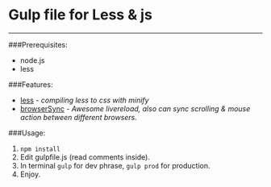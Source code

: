 # Gulp file for Less & js
---

###Prerequisites:
 * node.js 
 * less
 
###Features:
 * [less](http://lesscss.org/) *- compiling less to css with minify*
 * [browserSync](http://www.browsersync.io/) *- Awesome livereload, also can sync scrolling & mouse action between different browsers.*

###Usage:
1. `npm install`
2. Edit gulpfile.js (read comments inside).
3. In terminal `gulp` for dev phrase, `gulp prod` for production.
4. Enjoy.
